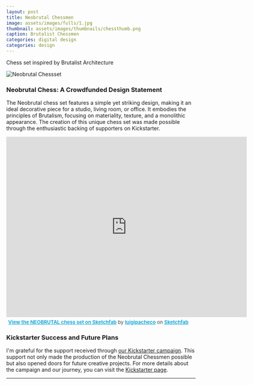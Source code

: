 ```yaml
---
layout: post
title: Neobrutal Chessmen
image: assets/images/fulls/1.jpg
thumbnail: assets/images/thumbnails/chessthumb.png
caption: Brutalist Chessmen
categories: digital design
categories: design
---
```

Chess set inspired by Brutalist Architecture 

![Neobrutal Chessset](/assets/images/nbc2.png)

### Neobrutal Chess: A Crowdfunded Design Statement

The Neobrutal chess set features a simple yet striking design, making it an ideal decorative piece for a studio, living room, or office. It embodies the principles of Brutalism, focusing on materiality, texture, and a monolithic appearance. The creation of this unique chess set was made possible through the enthusiastic backing of supporters on Kickstarter.

<div class="sketchfab-embed-wrapper">
    <iframe title="NEOBRUTAL chess set" frameborder="0" allowfullscreen mozallowfullscreen="true" webkitallowfullscreen="true" allow="fullscreen; autoplay; vr" xr-spatial-tracking execution-while-out-of-viewport execution-while-not-rendered web-share width="640" height="480" src="https://sketchfab.com/models/133e3c749063499ba171826be308ab1f/embed"></iframe>
    <p style="font-size: 13px; font-weight: normal; margin: 5px; color: #4A4A4A;">
        <a href="https://sketchfab.com/3d-models/neobrutal-chess-set-133e3c749063499ba171826be308ab1f?utm_medium=embed&utm_campaign=share-popup&utm_content=133e3c749063499ba171826be308ab1f" target="_blank" style="font-weight: bold; color: #1CAAD9;">View the NEOBRUTAL chess set on Sketchfab</a>
        by <a href="https://sketchfab.com/luigipacheco?utm_medium=embed&utm_campaign=share-popup&utm_content=133e3c749063499ba171826be308ab1f" target="_blank" style="font-weight: bold; color: #1CAAD9;">luigipacheco</a>
        on <a href="https://sketchfab.com?utm_medium=embed&utm_campaign=share-popup&utm_content=133e3c749063499ba171826be308ab1f" target="_blank" style="font-weight: bold; color: #1CAAD9;">Sketchfab</a>
    </p>
</div>

### Kickstarter Success and Future Plans

I'm grateful for the support received through [our Kickstarter campaign](https://www.kickstarter.com/projects/neobrutal/make-100-neobrutal-chessmen). This support not only made the production of the Neobrutal Chessmen possible but also opened doors for future creative projects. For more details about the campaign and our journey, you can visit the [Kickstarter page](https://www.kickstarter.com/projects/neobrutal/make-100-neobrutal-chessmen).

---